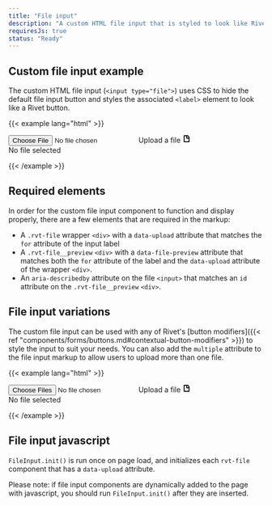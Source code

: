 ```yaml
---
title: "File input"
description: "A custom HTML file input that is styled to look like Rivet buttons"
requiresJs: true
status: "Ready"
---
```

## Custom file input example
The custom HTML file input (`<input type="file">`) uses CSS to hide the default file input button and styles the associated `<label>` element to look like a Rivet button.

{{< example lang="html" >}}<div class="rvt-file" data-upload="my-file-input">
    <input type="file" id="my-file-input" aria-describedby="file-description">
    <label for="my-file-input" class="rvt-button">
        <span>Upload a file</span>
        <svg role="img" alt="" xmlns="http://www.w3.org/2000/svg" width="16" height="16" viewBox="0 0 16 16">
            <path fill="currentColor" d="M10.41,1H3.5A1.3,1.3,0,0,0,2.2,2.3V13.7A1.3,1.3,0,0,0,3.5,15h9a1.3,1.3,0,0,0,1.3-1.3V4.39ZM11.8,5.21V6H9.25V3h.34ZM4.2,13V3h3V6.75A1.25,1.25,0,0,0,8.5,8h3.3v5Z"/>
        </svg>
    </label>
    <div class="rvt-file__preview" data-file-preview="my-file-input" id="file-description">
        No file selected
    </div>
</div>
{{< /example >}}

## Required elements
In order for the custom file input component to function and display properly, there are a few elements that are required in the markup:

- A `.rvt-file` wrapper `<div>` with a `data-upload` attribute that matches the `for` attribute of the input label
- A `.rvt-file__preview` `<div>` with a `data-file-preview` attribute that matches both the `for` attribute of the label and the `data-upload` attribute of the wrapper `<div>`.
- An `aria-describedby` attribute on the file `<input>` that matches an `id` attribute on the `.rvt-file__preview` `<div>`.

## File input variations
The custom file input can be used with any of Rivet's [button modifiers]({{< ref "components/forms/buttons.md#contextual-button-modifiers" >}}) to style the input to suit your needs. You can also add the `multiple` attribute to the file input markup to allow users to upload more than one file.

{{< example lang="html" >}}<div class="rvt-file" data-upload="my-file-input-two">
    <input type="file" id="my-file-input-two" aria-describedby="file-descrirption-two" multiple>
    <label for="my-file-input-two" class="rvt-button rvt-button--secondary">
        <span>Upload a file</span>
        <svg role="img" alt="" xmlns="http://www.w3.org/2000/svg" width="16" height="16" viewBox="0 0 16 16">
            <path fill="currentColor" d="M10.41,1H3.5A1.3,1.3,0,0,0,2.2,2.3V13.7A1.3,1.3,0,0,0,3.5,15h9a1.3,1.3,0,0,0,1.3-1.3V4.39ZM11.8,5.21V6H9.25V3h.34ZM4.2,13V3h3V6.75A1.25,1.25,0,0,0,8.5,8h3.3v5Z"/>
        </svg>
    </label>
    <div class="rvt-file__preview" data-file-preview="my-file-input-two" id="file-descrirption-two">
        No file selected
    </div>
</div>
{{< /example >}}

## File input javascript
`FileInput.init()` is run once on page load, and initializes each `rvt-file` component that has a `data-upload` attribute.

Please note: if file input components are dynamically added to the page with javascript, you should run `FileInput.init()` after they are inserted.
